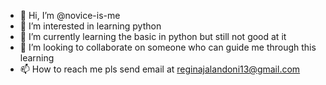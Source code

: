 - 👋 Hi, I’m @novice-is-me
- 👀 I’m interested in learning python
- 🌱 I’m currently learning the basic in python but still not good at it
- 💞️ I’m looking to collaborate on someone who can guide me through this learning
- 📫 How to reach me pls send email at reginajalandoni13@gmail.com

<!---
novice-is-me/novice-is-me is a ✨ special ✨ repository because its `README.md` (this file) appears on your GitHub profile.
You can click the Preview link to take a look at your changes.
--->
